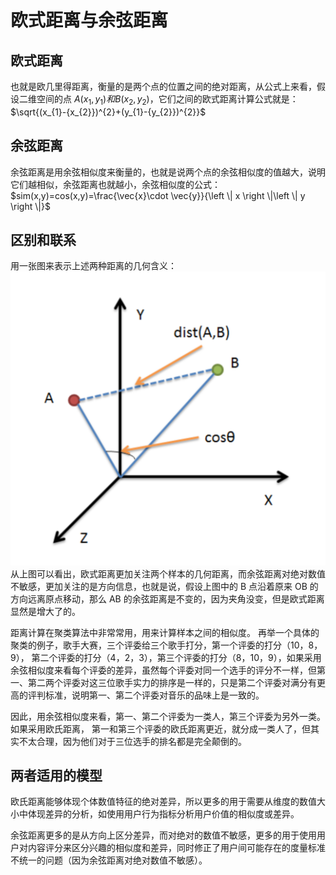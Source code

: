 # 欧式距离与余弦距离

## 欧式距离

也就是欧几里得距离，衡量的是两个点的位置之间的绝对距离，从公式上来看，假设二维空间的点 $A(x_{1},y_{1}) 和 B(x_{2},y_{2})$，它们之间的欧式距离计算公式就是：$\sqrt{(x_{1}-{x_{2}})^{2}+(y_{1}-{y_{2}})^{2}}$

## 余弦距离

余弦距离是用余弦相似度来衡量的，也就是说两个点的余弦相似度的值越大，说明它们越相似，余弦距离也就越小，余弦相似度的公式：$sim(x,y)=cos(x,y)=\frac{\vec{x}\cdot \vec{y}}{\left \| x \right \|\left \| y \right \|}$

## 区别和联系

用一张图来表示上述两种距离的几何含义：
![图示](https://github.com/buki26/image/blob/master/%E6%AC%A7%E5%BC%8F%E8%B7%9D%E7%A6%BB%E4%B8%8E%E4%BD%99%E5%BC%A6%E7%9B%B8%E4%BC%BC%E5%BA%A6%E5%9B%BE%E7%A4%BA.jpg?raw=true)
从上图可以看出，欧式距离更加关注两个样本的几何距离，而余弦距离对绝对数值不敏感，更加关注的是方向信息，也就是说，假设上图中的 B 点沿着原来 OB 的方向远离原点移动，那么 AB 的余弦距离是不变的，因为夹角没变，但是欧式距离显然是增大了的。

距离计算在聚类算法中非常常用，用来计算样本之间的相似度。
再举一个具体的聚类的例子，歌手大赛，三个评委给三个歌手打分，第一个评委的打分（10，8，9）， 第二个评委的打分（4，2，3），第三个评委的打分（8，10，9），如果采用余弦相似度来看每个评委的差异，虽然每个评委对同一个选手的评分不一样，但第一、第二两个评委对这三位歌手实力的排序是一样的，只是第二个评委对满分有更高的评判标准，说明第一、第二个评委对音乐的品味上是一致的。

因此，用余弦相似度来看，第一、第二个评委为一类人，第三个评委为另外一类。
如果采用欧氏距离， 第一和第三个评委的欧氏距离更近，就分成一类人了，但其实不太合理，因为他们对于三位选手的排名都是完全颠倒的。

## 两者适用的模型

欧氏距离能够体现个体数值特征的绝对差异，所以更多的用于需要从维度的数值大小中体现差异的分析，如使用用户行为指标分析用户价值的相似度或差异。

余弦距离更多的是从方向上区分差异，而对绝对的数值不敏感，更多的用于使用用户对内容评分来区分兴趣的相似度和差异，同时修正了用户间可能存在的度量标准不统一的问题（因为余弦距离对绝对数值不敏感）。
